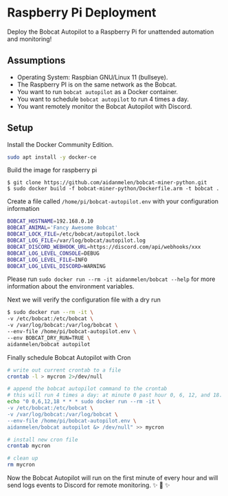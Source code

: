 
# Raspberry Pi Deployment

Deploy the Bobcat Autopilot to a Raspberry Pi for unattended automation and monitoring!

## Assumptions

- Operating System: Raspbian GNU/Linux 11 (bullseye).
- The Raspberry PI is on the same network as the Bobcat.
- You want to run `bobcat autopilot` as a Docker container.
- You want to schedule `bobcat autopilot` to run 4 times a day.
- You want remotely monitor the Bobcat Autopilot with Discord.

## Setup

Install the Docker Community Edition.

```bash
sudo apt install -y docker-ce
```

Build the image for raspberry pi

```
$ git clone https://github.com/aidanmelen/bobcat-miner-python.git
$ sudo docker build -f bobcat-miner-python/Dockerfile.arm -t bobcat .
```

Create a file called `/home/pi/bobcat-autopilot.env` with your configuration information

```bash
BOBCAT_HOSTNAME=192.168.0.10
BOBCAT_ANIMAL='Fancy Awesome Bobcat'
BOBCAT_LOCK_FILE=/etc/bobcat/autopilot.lock
BOBCAT_LOG_FILE=/var/log/bobcat/autopilot.log
BOBCAT_DISCORD_WEBHOOK_URL=https://discord.com/api/webhooks/xxx
BOBCAT_LOG_LEVEL_CONSOLE=DEBUG
BOBCAT_LOG_LEVEL_FILE=INFO
BOBCAT_LOG_LEVEL_DISCORD=WARNING
```

Please run `sudo docker run --rm -it aidanmelen/bobcat --help` for more information about the environment variables.

Next we will verify the configuration file with a dry run

```bash
$ sudo docker run --rm -it \
-v /etc/bobcat:/etc/bobcat \
-v /var/log/bobcat:/var/log/bobcat \
--env-file /home/pi/bobcat-autopilot.env \
--env BOBCAT_DRY_RUN=TRUE \
aidanmelen/bobcat autopilot
```

Finally schedule Bobcat Autopilot with Cron

```bash
# write out current crontab to a file
crontab -l > mycron 2>/dev/null

# append the bobcat autopilot command to the crontab
# this will run 4 times a day: at minute 0 past hour 0, 6, 12, and 18.
echo "0 0,6,12,18 * * * sudo docker run --rm -it \
-v /etc/bobcat:/etc/bobcat \
-v /var/log/bobcat:/var/log/bobcat \
--env-file /home/pi/bobcat-autopilot.env \
aidanmelen/bobcat autopilot &> /dev/null" >> mycron

# install new cron file
crontab mycron

# clean up
rm mycron
```

Now the Bobcat Autopilot will run on the first minute of every hour and will send logs events to Discord for remote monitoring. ✨ 🍰 ✨
